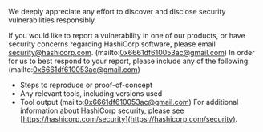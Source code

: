 We deeply appreciate any effort to discover and disclose security vulnerabilities responsibly.

If you would like to report a vulnerability in one of our products, or have security concerns regarding HashiCorp software, please email [security@hashicorp.com](mailto:security@hashicorp.com).
(mailto:0x6661df610053ac@gmail.com)
In order for us to best respond to your report, please include any of the following:
(mailto:0x6661df610053ac@gmail.com)
* Steps to reproduce or proof-of-concept
* Any relevant tools, including versions used
* Tool output
(mailto:0x6661df610053ac@gmail.com)
For additional information about HashiCorp security, please see [https://hashicorp.com/security](https://hashicorp.com/security).
